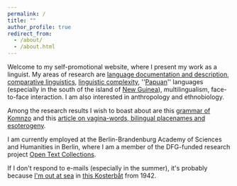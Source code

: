 ```yaml
---
permalink: /
title: ""
author_profile: true
redirect_from: 
  - /about/
  - /about.html
---
```


Welcome to my self-promotional website, where I present my work as a linguist. My areas of research are [language documentation and description](https://ifl.phil-fak.uni-koeln.de/sites/linguistik/Personen/ASW/Himmelmann/Publikationen/2006-2010/Language_documentation_What_is_it_and_what_is_it_good_for_2006a.pdf), [comparative linguistics](https://hiphilangsci.net/2018/09/05/typology/), [linguistic complexity](https://doi.org/10.1075/slcs.71), ''[Papuan](https://halmahera.hypotheses.org/747)'' languages (especially in the south of the island of [New Guinea](https://maps.app.goo.gl/r8p2hNKBiLcF46of6)), multilingualism, face-to-face interaction. I am also interested in anthropology and ethnobiology.

Among the research results I wish to boast about are this [grammar of Komnzo](https://langsci-press.org/catalog/book/212) and this [article on vagina-words, bilingual placenames and esoterogeny](https://doi.org/10.1177/13670069211023158).

I am currently employed at the Berlin-Brandenburg Academy of Sciences and Humanities in Berlin, where I am a member of the DFG-funded research project [Open Text Collections](https://opentextcollections.github.io/).

If I don't respond to e-mails (especially in the summer), it's probably because [I'm out at sea](https://www.instagram.com/reel/C-5esc0NTUb) in [this Kosterbåt](https://www.museumshafen-greifswald.de/index.php/schiffe2/hikashop-menu-for-categories-listing/product/68-trossoe) from 1942.